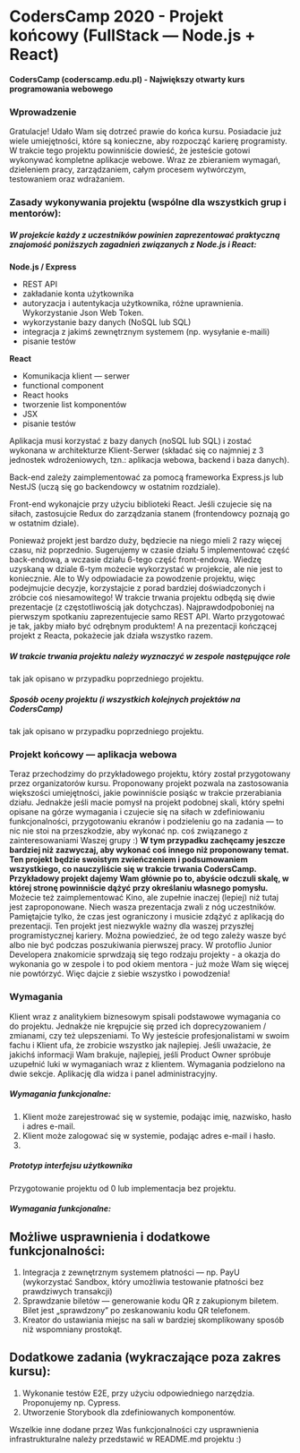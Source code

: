 # CodersCamp 2020 - Projekt końcowy (FullStack — Node.js + React)
**CodersCamp (coderscamp.edu.pl) - Największy otwarty kurs programowania webowego** 

### Wprowadzenie
Gratulacje! 
Udało Wam się dotrzeć prawie do końca kursu. 
Posiadacie już wiele umiejętności, które są konieczne, aby rozpocząć karierę programisty.
W trakcie tego projektu powinniście dowieść, że jesteście gotowi wykonywać kompletne aplikacje webowe.
Wraz ze zbieraniem wymagań, dzieleniem pracy, zarządzaniem, całym procesem wytwórczym, testowaniem oraz wdrażaniem.

### Zasady wykonywania projektu (wspólne dla wszystkich grup i mentorów): 

##### W projekcie każdy z uczestników powinien zaprezentować praktyczną znajomość poniższych zagadnień związanych z Node.js i React:

**Node.js / Express**
- REST API
- zakładanie konta użytkownika
- autoryzacja i autentykacja użytkownika, różne uprawnienia. Wykorzystanie Json Web Token.
- wykorzystanie bazy danych (NoSQL lub SQL)
- integracja z jakimś zewnętrznym systemem (np. wysyłanie e-maili)
- pisanie testów

**React**
- Komunikacja klient — serwer
- functional component
- React hooks
- tworzenie list komponentów
- JSX
- pisanie testów

Aplikacja musi korzystać z bazy danych (noSQL lub SQL) i zostać wykonana w architekturze Klient-Serwer (składać się co najmniej z 3 jednostek wdrożeniowych, tzn.: aplikacja webowa, backend i baza danych). 

Back-end zależy zaimplementować za pomocą frameworka Express.js lub NestJS (uczą się go backendowcy w ostatnim rozdziale).

Front-end wykonajcie przy użyciu biblioteki React. 
Jeśli czujecie się na siłach, zastosujcie Redux do zarządzania stanem (frontendowcy poznają go w ostatnim dziale).

Ponieważ projekt jest bardzo duży, będziecie na niego mieli 2 razy więcej czasu, niż poprzednio.
Sugerujemy w czasie działu 5 implementować część back-endową, a wczasie działu 6-tego część front-endową.
Wiedzę uzyskaną w dziale 6-tym możecie wykorzystać w projekcie, ale nie jest to koniecznie.
Ale to Wy odpowiadacie za powodzenie projektu, więc podejmujcie decyzje, korzystajcie z porad bardziej doświadczonych
i zróbcie coś niesamowitego! W trakcie trwania projektu odbędą się dwie prezentacje (z częstotliwością jak dotychczas).
Najprawdodpoboniej na pierwszym spotkaniu zaprezentujecie samo REST API. Warto przygotować je tak, jakby miało być odrębnym produktem!
A na prezentacji kończącej projekt z Reacta, pokażecie jak działa wszystko razem.

##### W trakcie trwania projektu należy wyznaczyć w zespole następujące role
tak jak opisano w przypadku poprzedniego projektu.

##### Sposób oceny projektu (i wszystkich kolejnych projektów na CodersCamp)
tak jak opisano w przypadku poprzedniego projektu.


### Projekt końcowy — aplikacja webowa
Teraz przechodzimy do przykładowego projektu, który został przygotowany przez organizatorów kursu.
Proponowany projekt pozwala na zastosowania większości umiejętności, jakie powinniście posiąśc w trakcie przerabiania działu.
Jednakże jeśli macie pomysł na projekt podobnej skali, który spełni opisane na górze wymagania i czujecie się na siłach
w zdefiniowaniu funkcjonalności, przygotowaniu ekranów i podzieleniu go na zadania — to nic nie stoi na przeszkodzie,
aby wykonać np. coś związanego z zainteresowaniami Waszej grupy :)
**W tym przypadku zachęcamy jeszcze bardziej niż zazwyczaj, aby wykonać coś innego niż proponowany temat.
Ten projekt będzie swoistym zwieńczeniem i podsumowaniem wszystkiego, co nauczyliście się w trakcie trwania CodersCamp.
Przykładowy projekt dajemy Wam głównie po to, abyście odczuli skalę, w której stronę powinniście dążyć przy określaniu własnego pomysłu.**
Możecie też zaimplementować Kino, ale zupełnie inaczej (lepiej) niż tutaj jest zaproponowane. 
Niech wasza prezentacja zwali z nóg uczestników.
Pamiętajcie tylko, że czas jest ograniczony i musicie zdążyć z aplikacją do prezentacji. 
Ten projekt jest niezwykle ważny dla waszej przyszłej programistycznej kariery. Można powiedzieć, że od tego zależy wasze być albo nie być podczas poszukiwania pierwszej pracy. W protoflio Junior Developera znakomicie sprwdzają się tego rodzaju projekty - a okazja do wykonania go w zespole i to pod okiem mentora - już może Wam się więcej nie powtórzyć.
Więc dajcie z siebie wszystko i powodzenia!


### Wymagania
Klient wraz z analitykiem biznesowym spisali podstawowe wymagania co do projektu.
Jednakże nie krępujcie się przed ich doprecyzowaniem / zmianami, czy też ulepszeniami.
To Wy jesteście profesjonalistami w swoim fachu i Klient ufa, że zrobicie wszystko jak najlepiej.
Jeśli uważacie, że jakichś informacji Wam brakuje, najlepiej, jeśli Product Owner spróbuje uzupełnić luki w wymaganiach wraz z klientem.
Wymagania podzielono na dwie sekcje. Aplikację dla widza i panel administracyjny.

##### Wymagania funkcjonalne:
1. Klient może zarejestrować się w systemie, podając imię, nazwisko, hasło i adres e-mail.
1. Klient może zalogować się w systemie, podając adres e-mail i hasło.
1.


##### Prototyp interfejsu użytkownika
Przygotowanie projektu od 0 lub implementacja bez projektu.

##### Wymagania funkcjonalne:


## Możliwe usprawnienia i dodatkowe funkcjonalności:
1. Integracja z zewnętrznym systemem płatności — np. PayU (wykorzystać Sandbox, który umożliwia testowanie płatności bez prawdziwych transakcji)
1. Sprawdzanie biletów — generowanie kodu QR z zakupionym biletem. Bilet jest „sprawdzony” po zeskanowaniu kodu QR telefonem.
1. Kreator do ustawiania miejsc na sali w bardziej skomplikowany sposób niż wspomniany prostokąt.

## Dodatkowe zadania (wykraczające poza zakres kursu):
1. Wykonanie testów E2E, przy użyciu odpowiedniego narzędzia. Proponujemy np. Cypress.
1. Utworzenie Storybook dla zdefiniowanych komponentów.

Wszelkie inne dodane przez Was funkcjonalności czy usprawnienia infrastrukturalne należy przedstawić w README.md projektu :)
